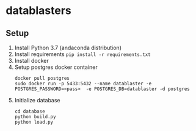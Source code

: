 # datablasters


## Setup
1. Install Python 3.7 (andaconda distribution)
2. Install requirements
    `pip install -r requirements.txt`
3. Install docker
4. Setup postgres docker container
    ```
    docker pull postgres
    sudo docker run -p 5433:5432 --name datablaster -e POSTGRES_PASSWORD=<pass>  -e POSTGRES_DB=datablaster -d postgres
    ```
5. Initialize database
    ```
    cd database
    python build.py
    python load.py
    ```
  
